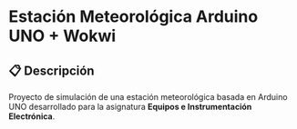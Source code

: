 # Estación Meteorológica Arduino UNO + Wokwi

## 📋 Descripción

Proyecto de simulación de una estación meteorológica basada en Arduino UNO desarrollado para la asignatura **Equipos e Instrumentación Electrónica**.